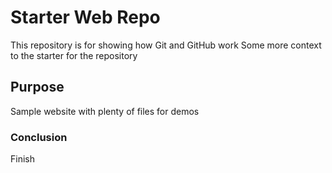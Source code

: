 # Starter Web Repo

This repository is for showing how Git and GitHub work
Some more context to the starter for the repository

## Purpose

Sample website with plenty of files for demos

### Conclusion
Finish